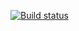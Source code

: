 [![Build status](https://ci.appveyor.com/api/projects/status/ri06g03cifgvv84r?svg=true)](https://ci.appveyor.com/project/mariyatsa/postmanecho-dz2-3)